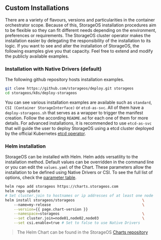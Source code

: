 ## Custom Installations

There are a variety of flavours, versions and particularities in the container
orchestrator scope. Because of this, StorageOS installation procedures aim to
be flexible so they can fit different needs depending on the environment,
preferences or requirements. The StorageOS cluster operator makes the
installation easier by delegating the responsibility of the installation to its
logic. If you want to see and alter the installation of StorageOS, the
following examples give you that capacity. Feel free to extend and modify the
publicly available examples.

### Installation with Native Drivers (default)

The following github repository hosts installation examples.

```bash
git clone https://github.com/storageos/deploy.git storageos
cd storageos/k8s/deploy-storageos
```

You can see various installation examples are available such as `standard`, 
`CSI (Container StorageInterface)` or `etcd-as-svc`. All of them have a
`deploy-storageos.sh` that serves as a wrapper to trigger the manifest
creation. Follow the according `README.md` for each one of them for more
details. For advanced installations, it is recommended to use `etcd-as-svc`
that will guide the user to deploy StorageOS using a etcd cluster deployed by
the official Kubernetes [etcd operator](https://github.com/coreos/etcd-operator).


### Helm installation

StorageOS can be installed with Helm. Helm adds versatility to the installation
method. Default values can be overridden in the command line or you can edit
the `values.yaml` of the Chart. These parameters allow the installation to be
defined using Native Drivers or CSI. To see the full list of options, check
the [parameter
table](https://github.com/storageos/charts/tree/master/stable/storageos#configuration).

```bash
helm repo add storageos https://charts.storageos.com
helm repo update
# Set cluster.join to hostnames or ip addresses of at least one node
helm install storageos/storageos                               \ 
    --name=my-release                                          \
    --version={{ page.chart-version }}                                            \
    --namespace=storageos                                      \
    --set cluster.join=node01,node02,node03                    \
    --set csi.enable=true # Set to false to use Native Drivers
```

> The Helm Chart can be found in the StorageOS [Charts
> repository](https://github.com/storageos/charts)
